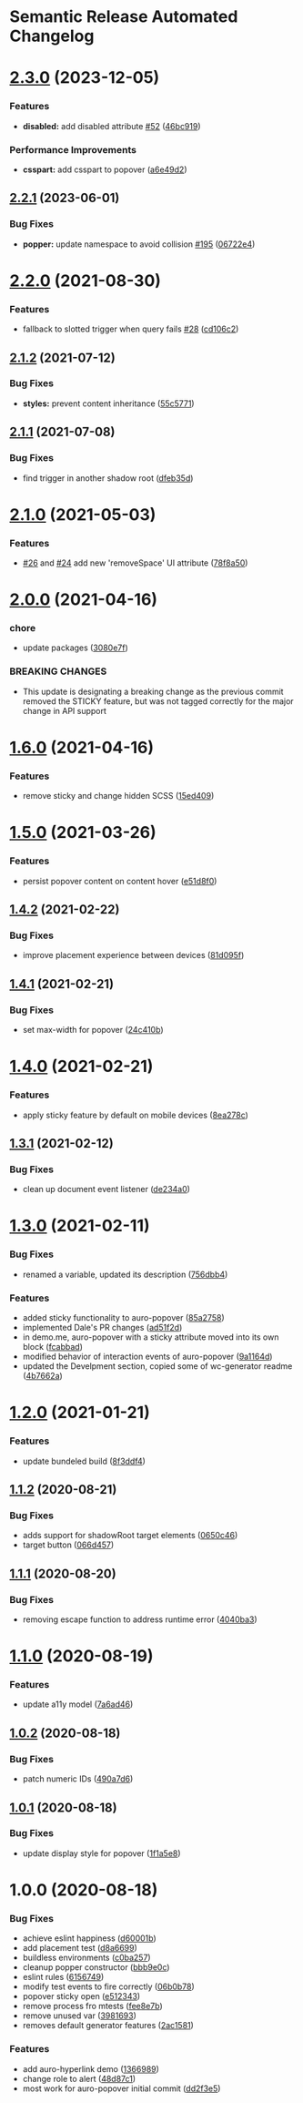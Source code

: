 # Semantic Release Automated Changelog

# [2.3.0](https://github.com/AlaskaAirlines/auro-popover/compare/v2.2.1...v2.3.0) (2023-12-05)


### Features

* **disabled:** add disabled attribute [#52](https://github.com/AlaskaAirlines/auro-popover/issues/52) ([46bc919](https://github.com/AlaskaAirlines/auro-popover/commit/46bc9196cd23350ab37a10b0318b42c5dd374149))


### Performance Improvements

* **csspart:** add csspart to popover ([a6e49d2](https://github.com/AlaskaAirlines/auro-popover/commit/a6e49d2bd8e502b7abdc88914d178a9134c63bf1))

## [2.2.1](https://github.com/AlaskaAirlines/auro-popover/compare/v2.2.0...v2.2.1) (2023-06-01)


### Bug Fixes

* **popper:** update namespace to avoid collision [#195](https://github.com/AlaskaAirlines/auro-popover/issues/195) ([06722e4](https://github.com/AlaskaAirlines/auro-popover/commit/06722e489d7183ae6d2f746ae6a23731813eaadb))

# [2.2.0](https://github.com/AlaskaAirlines/auro-popover/compare/v2.1.2...v2.2.0) (2021-08-30)


### Features

* fallback to slotted trigger when query fails [#28](https://github.com/AlaskaAirlines/auro-popover/issues/28) ([cd106c2](https://github.com/AlaskaAirlines/auro-popover/commit/cd106c283e461998e06ceb5aa31b624556240910))

## [2.1.2](https://github.com/AlaskaAirlines/auro-popover/compare/v2.1.1...v2.1.2) (2021-07-12)


### Bug Fixes

* **styles:** prevent content inheritance ([55c5771](https://github.com/AlaskaAirlines/auro-popover/commit/55c57714356ffc875e182de9d302f0b35c2b2445))

## [2.1.1](https://github.com/AlaskaAirlines/auro-popover/compare/v2.1.0...v2.1.1) (2021-07-08)


### Bug Fixes

* find trigger in another shadow root ([dfeb35d](https://github.com/AlaskaAirlines/auro-popover/commit/dfeb35d02e41db2c7151b3de4fe679be450d97aa))

# [2.1.0](https://github.com/AlaskaAirlines/auro-popover/compare/v2.0.0...v2.1.0) (2021-05-03)


### Features

* [#26](https://github.com/AlaskaAirlines/auro-popover/issues/26) and [#24](https://github.com/AlaskaAirlines/auro-popover/issues/24) add new 'removeSpace' UI attribute ([78f8a50](https://github.com/AlaskaAirlines/auro-popover/commit/78f8a507d2668cfbff119508ac45841aebcad1b4))

# [2.0.0](https://github.com/AlaskaAirlines/auro-popover/compare/v1.6.0...v2.0.0) (2021-04-16)


### chore

* update packages ([3080e7f](https://github.com/AlaskaAirlines/auro-popover/commit/3080e7f2fd48827933ac45dccb2de9e3e01ab04e))


### BREAKING CHANGES

* This update is designating a breaking change
as the previous commit removed the STICKY feature, but was
not tagged correctly for the major change in API support

# [1.6.0](https://github.com/AlaskaAirlines/auro-popover/compare/v1.5.0...v1.6.0) (2021-04-16)


### Features

* remove sticky and change hidden SCSS ([15ed409](https://github.com/AlaskaAirlines/auro-popover/commit/15ed409a67d826f04c74fa444cd083f204637698))

# [1.5.0](https://github.com/AlaskaAirlines/auro-popover/compare/v1.4.2...v1.5.0) (2021-03-26)


### Features

* persist popover content on content hover ([e51d8f0](https://github.com/AlaskaAirlines/auro-popover/commit/e51d8f0609056015a612dc4178ede194f28ecf8f))

## [1.4.2](https://github.com/AlaskaAirlines/auro-popover/compare/v1.4.1...v1.4.2) (2021-02-22)


### Bug Fixes

* improve placement experience between devices ([81d095f](https://github.com/AlaskaAirlines/auro-popover/commit/81d095fa78197815b8b3d89855ba0c23c8ecb968))

## [1.4.1](https://github.com/AlaskaAirlines/auro-popover/compare/v1.4.0...v1.4.1) (2021-02-21)


### Bug Fixes

* set max-width for popover ([24c410b](https://github.com/AlaskaAirlines/auro-popover/commit/24c410bf970989566aec90415fba76b63eee140a))

# [1.4.0](https://github.com/AlaskaAirlines/auro-popover/compare/v1.3.1...v1.4.0) (2021-02-21)


### Features

* apply sticky feature by default on mobile devices ([8ea278c](https://github.com/AlaskaAirlines/auro-popover/commit/8ea278c1d87cf27606ab1ba270251ca74a066ac4))

## [1.3.1](https://github.com/AlaskaAirlines/auro-popover/compare/v1.3.0...v1.3.1) (2021-02-12)


### Bug Fixes

* clean up document event listener ([de234a0](https://github.com/AlaskaAirlines/auro-popover/commit/de234a06b90a1a1c62eb00e28fa8be9c888d5148))

# [1.3.0](https://github.com/AlaskaAirlines/auro-popover/compare/v1.2.0...v1.3.0) (2021-02-11)


### Bug Fixes

* renamed a variable, updated its description ([756dbb4](https://github.com/AlaskaAirlines/auro-popover/commit/756dbb44caf9e10daae7e39a45a6a16d8e01f641))


### Features

* added sticky functionality to auro-popover ([85a2758](https://github.com/AlaskaAirlines/auro-popover/commit/85a2758ccba4efd5482c2fe11c7f0e6f2fecab70))
* implemented Dale's PR changes ([ad51f2d](https://github.com/AlaskaAirlines/auro-popover/commit/ad51f2d3dca49447e3bb2434333864ea7a825e34))
* in demo.me, auro-popover with a sticky attribute moved into its own block ([fcabbad](https://github.com/AlaskaAirlines/auro-popover/commit/fcabbad99fceec9520f406a073b10441b911220d))
* modified behavior of interaction events of auro-popover ([9a1164d](https://github.com/AlaskaAirlines/auro-popover/commit/9a1164dcc1b16618f5f583e6cbfa5b15a247786a))
* updated the Develpment section, copied some of wc-generator readme ([4b7662a](https://github.com/AlaskaAirlines/auro-popover/commit/4b7662af8ab479850a8edf11e5c7bfa38e60c99d))

# [1.2.0](https://github.com/AlaskaAirlines/auro-popover/compare/v1.1.2...v1.2.0) (2021-01-21)


### Features

* update bundeled build ([8f3ddf4](https://github.com/AlaskaAirlines/auro-popover/commit/8f3ddf43a5ea4d92e31fdc3323837181372bac17))

## [1.1.2](https://github.com/AlaskaAirlines/auro-popover/compare/v1.1.1...v1.1.2) (2020-08-21)


### Bug Fixes

* adds support for shadowRoot target elements ([0650c46](https://github.com/AlaskaAirlines/auro-popover/commit/0650c46711714be96fe5a0fc2e0de8ec9b771b63))
* target button ([066d457](https://github.com/AlaskaAirlines/auro-popover/commit/066d457e0d1cb6f5700e2675551ed60241a91a42))

## [1.1.1](https://github.com/AlaskaAirlines/auro-popover/compare/v1.1.0...v1.1.1) (2020-08-20)


### Bug Fixes

* removing escape function to address runtime error ([4040ba3](https://github.com/AlaskaAirlines/auro-popover/commit/4040ba3f825c930feeb15b25157e770cd3cd66b4))

# [1.1.0](https://github.com/AlaskaAirlines/auro-popover/compare/v1.0.2...v1.1.0) (2020-08-19)


### Features

* update a11y model ([7a6ad46](https://github.com/AlaskaAirlines/auro-popover/commit/7a6ad461031c4f58d0b7557d01dc1e80eb121824))

## [1.0.2](https://github.com/AlaskaAirlines/auro-popover/compare/v1.0.1...v1.0.2) (2020-08-18)


### Bug Fixes

* patch numeric IDs ([490a7d6](https://github.com/AlaskaAirlines/auro-popover/commit/490a7d6b005e14b94fb389a049e7dcdaf6005e89))

## [1.0.1](https://github.com/AlaskaAirlines/auro-popover/compare/v1.0.0...v1.0.1) (2020-08-18)


### Bug Fixes

* update display style for popover ([1f1a5e8](https://github.com/AlaskaAirlines/auro-popover/commit/1f1a5e8fd1d96a8a2193a31c544c6e71798247be))

# 1.0.0 (2020-08-18)


### Bug Fixes

* achieve eslint happiness ([d60001b](https://github.com/AlaskaAirlines/auro-popover/commit/d60001b23e403b8f21a936549367c533f3572098))
* add placement test ([d8a6699](https://github.com/AlaskaAirlines/auro-popover/commit/d8a66999fa45eada4278cfc2fab5340647d2e94f))
* buildless environments ([c0ba257](https://github.com/AlaskaAirlines/auro-popover/commit/c0ba257248684e029819ce6e3c5f135bb35ea9e3))
* cleanup popper constructor ([bbb9e0c](https://github.com/AlaskaAirlines/auro-popover/commit/bbb9e0c58102f5ba982f4d49c2d4eb86eec8fb10))
* eslint rules ([6156749](https://github.com/AlaskaAirlines/auro-popover/commit/61567498536a1e25355cdeda5554f32a7c353868))
* modify test events to fire correctly ([06b0b78](https://github.com/AlaskaAirlines/auro-popover/commit/06b0b78beeec74276578d1229d69d4c5fed361f6))
* popover sticky open ([e512343](https://github.com/AlaskaAirlines/auro-popover/commit/e5123431270a9e6258f78ff696cec197c088d699))
* remove process fro mtests ([fee8e7b](https://github.com/AlaskaAirlines/auro-popover/commit/fee8e7bac9b340bf04ca57afa80587c55520ec8e))
* remove unused var ([3981693](https://github.com/AlaskaAirlines/auro-popover/commit/3981693076bdc1979af85759b8f829db2a5de146))
* removes default generator features ([2ac1581](https://github.com/AlaskaAirlines/auro-popover/commit/2ac1581546d4845220c62e4cac06f49803e36d11))


### Features

* add auro-hyperlink demo ([1366989](https://github.com/AlaskaAirlines/auro-popover/commit/13669895a81f53293603076df086653b8d88aaa7))
* change role to alert ([48d87c1](https://github.com/AlaskaAirlines/auro-popover/commit/48d87c12d573b0fa3b0c9d0dc76355d2a897ffa3))
* most work for auro-popover initial commit ([dd2f3e5](https://github.com/AlaskaAirlines/auro-popover/commit/dd2f3e51e479753931b3aee3552c8e3f6c921518))
